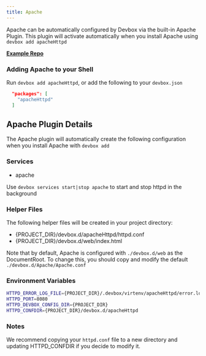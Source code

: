 ```yaml
---
title: Apache
---
```


Apache can be automatically configured by Devbox via the built-in Apache Plugin. This plugin will activate automatically when you install Apache using `devbox add apacheHttpd`

[**Example Repo**](https://github.com/jetpack-io/devbox-examples/tree/main/servers/apache)

### Adding Apache to your Shell

Run `devbox add apacheHttpd`, or add the following to your `devbox.json`

```json
  "packages": [
    "apacheHttpd"
  ]
```

## Apache Plugin Details

The Apache plugin will automatically create the following configuration when you install Apache with `devbox add`

### Services
* apache

Use `devbox services start|stop apache` to start and stop httpd in the background

### Helper Files
The following helper files will be created in your project directory:

* {PROJECT_DIR}/devbox.d/apacheHttpd/httpd.conf
* {PROJECT_DIR}/devbox.d/web/index.html

Note that by default, Apache is configured with `./devbox.d/web` as the DocumentRoot. To change this, you should copy and modify the default `./devbox.d/Apache/Apache.conf`

### Environment Variables
```bash
HTTPD_ERROR_LOG_FILE={PROJECT_DIR}/.devbox/virtenv/apacheHttpd/error.log
HTTPD_PORT=8080
HTTPD_DEVBOX_CONFIG_DIR={PROJECT_DIR}
HTTPD_CONFDIR={PROJECT_DIR}/devbox.d/apacheHttpd
```

### Notes

We recommend copying your `httpd.conf` file to a new directory and updating HTTPD_CONFDIR if you decide to modify it.